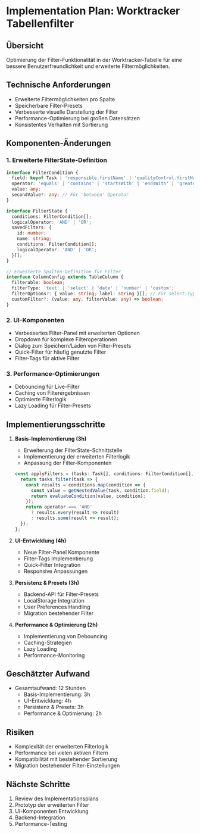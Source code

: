 # Implementation Plan: Worktracker Tabellenfilter

## Übersicht
Optimierung der Filter-Funktionalität in der Worktracker-Tabelle für eine bessere Benutzerfreundlichkeit und erweiterte Filtermöglichkeiten.

## Technische Anforderungen
- Erweiterte Filtermöglichkeiten pro Spalte
- Speicherbare Filter-Presets
- Verbesserte visuelle Darstellung der Filter
- Performance-Optimierung bei großen Datensätzen
- Konsistentes Verhalten mit Sortierung

## Komponenten-Änderungen

### 1. Erweiterte FilterState-Definition
```typescript
interface FilterCondition {
  field: keyof Task | 'responsible.firstName' | 'qualityControl.firstName' | 'branch.name';
  operator: 'equals' | 'contains' | 'startsWith' | 'endsWith' | 'greaterThan' | 'lessThan' | 'between' | 'in';
  value: any;
  secondValue?: any; // Für 'between' Operator
}

interface FilterState {
  conditions: FilterCondition[];
  logicalOperator: 'AND' | 'OR';
  savedFilters: {
    id: number;
    name: string;
    conditions: FilterCondition[];
    logicalOperator: 'AND' | 'OR';
  }[];
}

// Erweiterte Spalten-Definition für Filter
interface ColumnConfig extends TableColumn {
  filterable: boolean;
  filterType: 'text' | 'select' | 'date' | 'number' | 'custom';
  filterOptions?: { value: string; label: string }[]; // Für select-Typ
  customFilter?: (value: any, filterValue: any) => boolean;
}
```

### 2. UI-Komponenten
- Verbessertes Filter-Panel mit erweiterten Optionen
- Dropdown für komplexe Filteroperationen
- Dialog zum Speichern/Laden von Filter-Presets
- Quick-Filter für häufig genutzte Filter
- Filter-Tags für aktive Filter

### 3. Performance-Optimierungen
- Debouncing für Live-Filter
- Caching von Filterergebnissen
- Optimierte Filterlogik
- Lazy Loading für Filter-Presets

## Implementierungsschritte

1. **Basis-Implementierung (3h)**
   - Erweiterung der FilterState-Schnittstelle
   - Implementierung der erweiterten Filterlogik
   - Anpassung der Filter-Komponenten
   ```typescript
   const applyFilters = (tasks: Task[], conditions: FilterCondition[], operator: 'AND' | 'OR') => {
     return tasks.filter(task => {
       const results = conditions.map(condition => {
         const value = getNestedValue(task, condition.field);
         return evaluateCondition(value, condition);
       });
       return operator === 'AND' 
         ? results.every(result => result)
         : results.some(result => result);
     });
   };
   ```

2. **UI-Entwicklung (4h)**
   - Neue Filter-Panel Komponente
   - Filter-Tags Implementierung
   - Quick-Filter Integration
   - Responsive Anpassungen

3. **Persistenz & Presets (3h)**
   - Backend-API für Filter-Presets
   - LocalStorage Integration
   - User Preferences Handling
   - Migration bestehender Filter

4. **Performance & Optimierung (2h)**
   - Implementierung von Debouncing
   - Caching-Strategien
   - Lazy Loading
   - Performance-Monitoring

## Geschätzter Aufwand
- Gesamtaufwand: 12 Stunden
  - Basis-Implementierung: 3h
  - UI-Entwicklung: 4h
  - Persistenz & Presets: 3h
  - Performance & Optimierung: 2h

## Risiken
- Komplexität der erweiterten Filterlogik
- Performance bei vielen aktiven Filtern
- Kompatibilität mit bestehender Sortierung
- Migration bestehender Filter-Einstellungen

## Nächste Schritte
1. Review des Implementationsplans
2. Prototyp der erweiterten Filter
3. UI-Komponenten Entwicklung
4. Backend-Integration
5. Performance-Testing 
